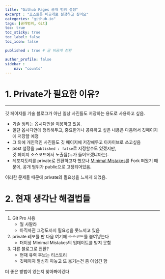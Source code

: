 ```yaml
---
title: "Github Pages 공개 범위 설정"
excerpt : "포스트를 비공개로 설정하고 싶어요"
categories: "github.io"
tags: [공개범위, Git]
toc: true
toc_sticky:	true
toc_label: false
toc_icon: false

published : true # 글 비공개 전환

author_profile: false
sidebar :
    nav: "counts"
---
```


# 1. Private가 필요한 이유?
---
 깃 페이지를 기술 블로그가 아닌 일상 사진들도 저장하는 용도로 사용하고 싶음.   
- 기술 정리는 옵시디언을 이용하고 있음.
- 일단 옵시디언에 정리해두고, 중요한거나 공유하고 싶은 내용은 다듬어서 깃페이지에 저장할 예정
- 그 외에 개인적인 사진들도 깃 페이지에 저장해두고 아카이브로 쓰고싶음    
- post 설정을 `published : false`로 지정할수도 있겠지만,    
  깃 페이지 소스코드에서 노출됨(누가 들어오겠냐마는).    
- 레포지토리를 private로 전환하고자 했으나 [Minimal Mistakes](https://github.com/mmistakes/minimal-mistakes)를 Fork 떠왔기 때문에, 
   공개 범위가 public으로 고정되어있음.   

이러한 문제들 때문에 private의 필요성을 느끼게 되었음.   

# 2. 현재 생각난 해결법들
---
1. Git Pro 사용
    - 월 사딸라
    - 아직까진 그정도까지 필요성을 못느끼고 있음
2. private 레포를 판 다음 여기에 소스코드를 붙여넣는다
    - 더이상 Minimal Mistakes의 업데이트를 받지 못함
3. 다른 블로그로 전환?
    - 현재 유력 후보는 티스토리 
    - 깃페이지 열심히 파놓고 또 옮기는건 좀 아쉽긴 함

더 좋은 방법이 있는지 찾아봐야겠다